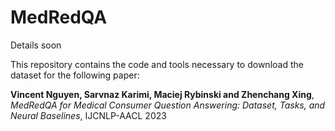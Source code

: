 # MedRedQA

Details soon

This repository contains the code and tools necessary to download the dataset for the following paper:

**Vincent Nguyen, Sarvnaz Karimi, Maciej Rybinski and Zhenchang Xing**, 
*MedRedQA for Medical Consumer Question Answering: Dataset, Tasks, and Neural Baselines*, 
IJCNLP-AACL 2023
